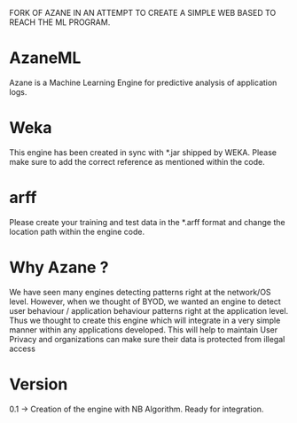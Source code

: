 FORK OF AZANE IN AN ATTEMPT TO CREATE A SIMPLE WEB BASED TO REACH THE ML PROGRAM.

# AzaneML
Azane is a Machine Learning Engine for predictive analysis of application logs.
# Weka
This engine has been created in sync with *.jar shipped by WEKA. Please make sure to add the correct reference as mentioned within the code.
# arff
Please create your training and test data in the *.arff format and change the location path within the engine code.
# Why Azane ?
We have seen many engines detecting patterns right at the network/OS level. However, when we thought of BYOD, we wanted an engine to detect user behaviour / application behaviour patterns right at the application level.
Thus we thought to create this engine which will integrate in a very simple manner within any applications developed. This will help to maintain User Privacy and organizations can make sure their data is protected from illegal access
# Version
0.1 -> Creation of the engine with NB Algorithm. Ready for integration.

